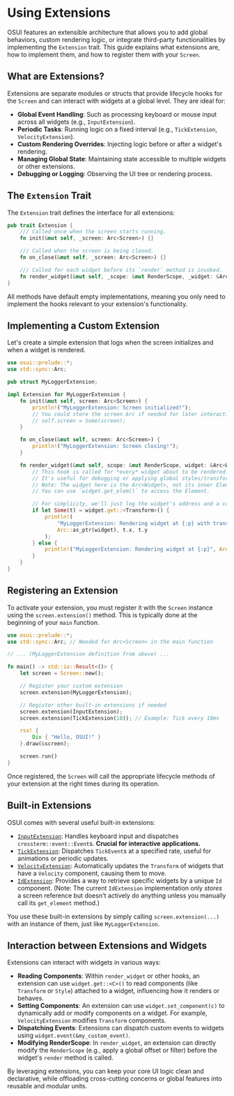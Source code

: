 # Using Extensions

OSUI features an extensible architecture that allows you to add global behaviors, custom rendering logic, or integrate third-party functionalities by implementing the `Extension` trait. This guide explains what extensions are, how to implement them, and how to register them with your `Screen`.

## What are Extensions?

Extensions are separate modules or structs that provide lifecycle hooks for the `Screen` and can interact with widgets at a global level. They are ideal for:

*   **Global Event Handling**: Such as processing keyboard or mouse input across all widgets (e.g., `InputExtension`).
*   **Periodic Tasks**: Running logic on a fixed interval (e.g., `TickExtension`, `VelocityExtension`).
*   **Custom Rendering Overrides**: Injecting logic before or after a widget's rendering.
*   **Managing Global State**: Maintaining state accessible to multiple widgets or other extensions.
*   **Debugging or Logging**: Observing the UI tree or rendering process.

## The `Extension` Trait

The `Extension` trait defines the interface for all extensions:

```rust
pub trait Extension {
    /// Called once when the screen starts running.
    fn init(&mut self, _screen: Arc<Screen>) {}

    /// Called when the screen is being closed.
    fn on_close(&mut self, _screen: Arc<Screen>) {}

    /// Called for each widget before its `render` method is invoked.
    fn render_widget(&mut self, _scope: &mut RenderScope, _widget: &Arc<Widget>) {}
}
```

All methods have default empty implementations, meaning you only need to implement the hooks relevant to your extension's functionality.

## Implementing a Custom Extension

Let's create a simple extension that logs when the screen initializes and when a widget is rendered.

```rust
use osui::prelude::*;
use std::sync::Arc;

pub struct MyLoggerExtension;

impl Extension for MyLoggerExtension {
    fn init(&mut self, screen: Arc<Screen>) {
        println!("MyLoggerExtension: Screen initialized!");
        // You could store the screen Arc if needed for later interaction
        // self.screen = Some(screen);
    }

    fn on_close(&mut self, screen: Arc<Screen>) {
        println!("MyLoggerExtension: Screen closing!");
    }

    fn render_widget(&mut self, scope: &mut RenderScope, widget: &Arc<Widget>) {
        // This hook is called for *every* widget about to be rendered.
        // It's useful for debugging or applying global styles/transforms.
        // Note: The widget here is the Arc<Widget>, not its inner Element.
        // You can use `widget.get_elem()` to access the Element.

        // For simplicity, we'll just log the widget's address and a component if it has one.
        if let Some(t) = widget.get::<Transform>() {
            println!(
                "MyLoggerExtension: Rendering widget at {:p} with transform: x={:?} y={:?}",
                Arc::as_ptr(widget), t.x, t.y
            );
        } else {
            println!("MyLoggerExtension: Rendering widget at {:p}", Arc::as_ptr(widget));
        }
    }
}
```

## Registering an Extension

To activate your extension, you must register it with the `Screen` instance using the `screen.extension()` method. This is typically done at the beginning of your `main` function.

```rust
use osui::prelude::*;
use std::sync::Arc; // Needed for Arc<Screen> in the main function

// ... (MyLoggerExtension definition from above) ...

fn main() -> std::io::Result<()> {
    let screen = Screen::new();

    // Register your custom extension
    screen.extension(MyLoggerExtension);

    // Register other built-in extensions if needed
    screen.extension(InputExtension);
    screen.extension(TickExtension(10)); // Example: Tick every 10ms

    rsx! {
        Div { "Hello, OSUI!" }
    }.draw(&screen);

    screen.run()
}
```

Once registered, the `Screen` will call the appropriate lifecycle methods of your extension at the right times during its operation.

## Built-in Extensions

OSUI comes with several useful built-in extensions:

*   [`InputExtension`](../reference/extensions_api.md#inputextension): Handles keyboard input and dispatches `crossterm::event::Event`s. **Crucial for interactive applications.**
*   [`TickExtension`](../reference/extensions_api.md#tickextension): Dispatches `TickEvent`s at a specified rate, useful for animations or periodic updates.
*   [`VelocityExtension`](../reference/extensions_api.md#velocityextension): Automatically updates the `Transform` of widgets that have a `Velocity` component, causing them to move.
*   [`IdExtension`](../reference/extensions_api.md#idextension): Provides a way to retrieve specific widgets by a unique `Id` component. (Note: The current `IdExtension` implementation only *stores* a screen reference but doesn't actively do anything unless you manually call its `get_element` method.)

You use these built-in extensions by simply calling `screen.extension(...)` with an instance of them, just like `MyLoggerExtension`.

## Interaction between Extensions and Widgets

Extensions can interact with widgets in various ways:

*   **Reading Components**: Within `render_widget` or other hooks, an extension can use `widget.get::<C>()` to read components (like `Transform` or `Style`) attached to a widget, influencing how it renders or behaves.
*   **Setting Components**: An extension can use `widget.set_component(c)` to dynamically add or modify components on a widget. For example, `VelocityExtension` modifies `Transform` components.
*   **Dispatching Events**: Extensions can dispatch custom events to widgets using `widget.event(&my_custom_event)`.
*   **Modifying RenderScope**: In `render_widget`, an extension can directly modify the `RenderScope` (e.g., apply a global offset or filter) before the widget's `render` method is called.

By leveraging extensions, you can keep your core UI logic clean and declarative, while offloading cross-cutting concerns or global features into reusable and modular units.



